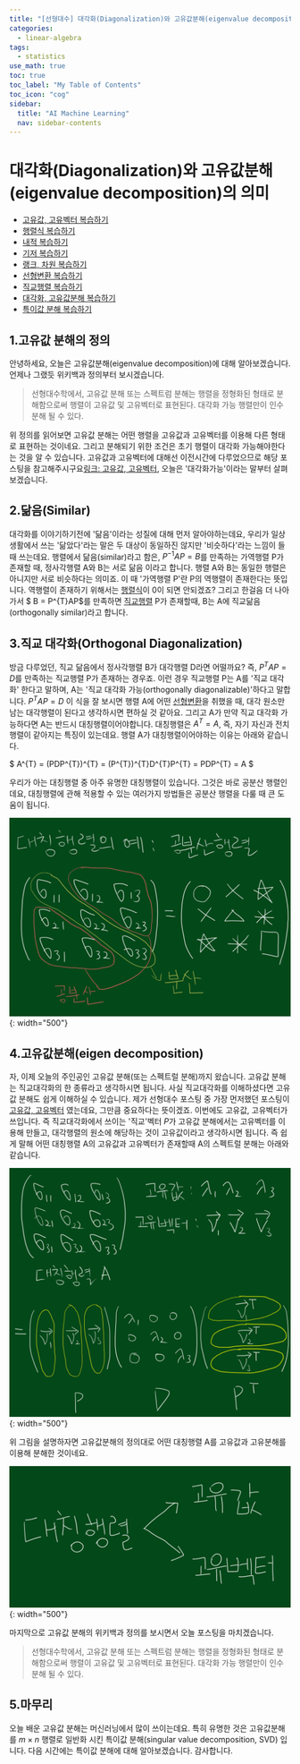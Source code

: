 ```yaml
---
title: "[선형대수] 대각화(Diagonalization)와 고유값분해(eigenvalue decomposition)의 의미" 
categories:
  - linear-algebra
tags:
  - statistics
use_math: true
toc: true
toc_label: "My Table of Contents"
toc_icon: "cog"
sidebar:
  title: "AI Machine Learning"
  nav: sidebar-contents
---
```



# 대각화(Diagonalization)와 고유값분해(eigenvalue decomposition)의 의미

* [고유값, 고유벡터 복습하기](https://losskatsu.github.io/linear-algebra/eigen/)
* [행렬식 복습하기](https://losskatsu.github.io/linear-algebra/determinant/)
* [내적 복습하기](https://losskatsu.github.io/linear-algebra/innerproduct/)
* [기저 복습하기](https://losskatsu.github.io/linear-algebra/basis/)
* [랭크, 차원 복습하기](https://losskatsu.github.io/linear-algebra/rank-dim/)
* [선형변환 복습하기](https://losskatsu.github.io/linear-algebra/linear-trans/)
* [직교행렬 복습하기](https://losskatsu.github.io/linear-algebra/orthogonal/)
* [대각화, 고유값분해 복습하기](https://losskatsu.github.io/linear-algebra/eigen-decomposition/)
* [특이값 분해 복습하기](https://losskatsu.github.io/linear-algebra/svd/)


## 1.고유값 분해의 정의

안녕하세요, 오늘은 고유값분해(eigenvalue decomposition)에 대해 알아보겠습니다. 언제나 그랬듯 위키백과 정의부터 보시겠습니다.

> 선형대수학에서, 고유값 분해 또는 스펙트럼 분해는 행렬을 정형화된 형태로 분해함으로써 행렬이 고유값 및 고유벡터로 표현된다. 
대각화 가능 행렬만이 인수분해 될 수 있다. 

위 정의를 읽어보면 고유값 분해는 어떤 행렬을 고유값과 고유벡터를 이용해 다른 형태로 표현하는 것이네요. 
그리고 분해되기 위한 조건은 초기 행렬이 대각화 가능해야한다는 것을 알 수 있습니다. 
고유값과 고유벡터에 대해선 이전시간에 다루었으므로 해당 포스팅을 참고해주시구요[링크: 고유값, 고유벡터](https://losskatsu.github.io/linear-algebra/eigen/), 
오늘은 '대각화가능'이라는 말부터 살펴보겠습니다.

## 2.닮음(Similar)

대각화를 이야기하기전에 '닮음'이라는 성질에 대해 먼저 알아야하는데요, 
우리가 일상생활에서 쓰는 '닮았다'라는 말은 두 대상이 동일하진 않지만 '비슷하다'라는 느낌이 들 때 쓰는데요.
행렬에서 닮음(similar)라고 함은, $P^{-1}AP = B$를 만족하는 가역행렬 P가 존재할 때, 
정사각행렬 A와 B는 서로 닮음 이라고 합니다. 
행렬 A와 B는 동일한 행렬은 아니지만 서로 비슷하다는 의미죠. 
이 때 '가역행렬 P'란 P의 역행렬이 존재한다는 뜻입니다. 
역행렬이 존재하기 위해서는 [행렬식](https://losskatsu.github.io/linear-algebra/determinant/)이 0이 되면 안되겠죠?
그리고 한걸음 더 나아가서 $ B = P^{T}AP$를 만족하면 [직교행렬](https://losskatsu.github.io/linear-algebra/orthogonal/) P가 존재할때, 
B는 A에 직교닮음(orthogonally similar)라고 합니다.

## 3.직교 대각화(Orthogonal Diagonalization)

방금 다루었던, 직교 닮음에서 정사각행렬 B가 대각행렬 D라면 어떨까요? 
즉, $P^{T}AP = D$를 만족하는 직교행렬 P가 존재하는 경우죠. 
이런 경우 직교행렬 P는 A를 '직교 대각화' 한다고 말하며, 
A는 '직교 대각화 가능(orthogonally diagonalizable)'하다고 말합니다. 
$P^{T}AP = D$ 이 식을 잘 보시면 행렬 A에 어떤 [선형변환](https://losskatsu.github.io/linear-algebra/linear-trans/)을 취했을 때, 
대각 원소만 남는 대각행렬이 된다고 생각하시면 편하실 것 같아요. 
그리고 A가 만약 직교 대각화 가능하다면 A는 반드시 대칭행렬이어야합니다. 
대칭행렬은 $A^{T}=A$, 즉, 자기 자신과 전치행렬이 같아지는 특징이 있는데요. 
행렬 A가 대칭행렬이어야하는 이유는 아래와 같습니다. 

$ A^{T} = (PDP^{T})^{T} = (P^{T})^{T}D^{T}P^{T} = PDP^{T} = A $

우리가 아는 대칭행렬 중 아주 유명한 대칭행렬이 있습니다. 
그것은 바로 공분산 행렬인데요, 대칭행렬에 관해 적용할 수 있는 여러가지 방법들은 공분산 행렬을 다룰 때 큰 도움이 됩니다. 

![figure01](/assets/images/eigen_decomposition/covariance_matrix.jpg){: width="500"}

## 4.고유값분해(eigen decomposition)

자, 이제 오늘의 주인공인 고유값 분해(또는 스펙트럴 분해)까지 왔습니다. 
고유값 분해는 직교대각화의 한 종류라고 생각하시면 됩니다. 
사실 직교대각화를 이해하셨다면 고유값 분해도 쉽게 이해하실 수 있습니다. 
제가 선형대수 포스팅 중 가장 먼저했던 포스팅이 [고유값, 고유벡터](https://losskatsu.github.io/linear-algebra/eigen/) 였는데요, 
그만큼 중요하다는 뜻이겠죠. 
이번에도 고유값, 고유벡터가 쓰입니다. 
즉 직교대각화에서 쓰이는 '직교'벡터 $P$가 고유값 분해에서는 고유벡터를 이용해 만들고, 
대각행렬의 원소에 해당하는 것이 고유값이라고 생각하시면 됩니다. 
즉 쉽게 말해 어떤 대칭행렬 A의 고유값과 고유벡터가 존재할때 A의 스펙트럴 분해는 아래와 같습니다.

![figure02](/assets/images/eigen_decomposition/covariance_matrix2.jpg){: width="500"}

위 그림을 설명하자면 고유값분해의 정의대로 어떤 대칭행렬 A를 고유값과 고유분해를 이용해 분해한 것이네요.

![figure03](/assets/images/eigen_decomposition/covariance_matrix3.jpg){: width="500"}

마지막으로 고유값 분해의 위키백과 정의를 보시면서 오늘 포스팅을 마치겠습니다.

> 선형대수학에서, 고유값 분해 또는 스펙트럼 분해는 행렬을 정형화된 형태로 분해함으로써 행렬이 고유값 및 고유벡터로 표현된다. 
대각화 가능 행렬만이 인수분해 될 수 있다.

## 5.마무리

오늘 배운 고유값 분해는 머신러닝에서 많이 쓰이는데요. 
특히 유명한 것은 고유값분해를 $m \times n$ 행렬로 일반화 시킨 특이값 분해(singular value decomposition, SVD) 입니다. 
다음 시간에는 특이값 분해에 대해 알아보겠습니다. 감사합니다. 
